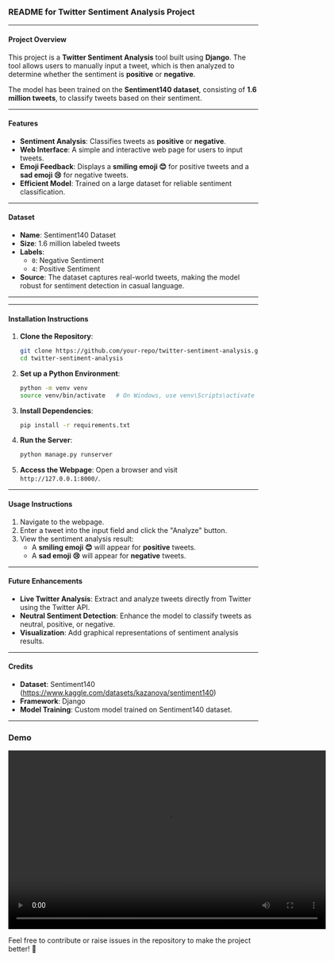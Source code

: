 ### README for Twitter Sentiment Analysis Project

---

#### Project Overview
This project is a **Twitter Sentiment Analysis** tool built using **Django**. The tool allows users to manually input a tweet, which is then analyzed to determine whether the sentiment is **positive** or **negative**. 

The model has been trained on the **Sentiment140 dataset**, consisting of **1.6 million tweets**, to classify tweets based on their sentiment.

---

#### Features
- **Sentiment Analysis**: Classifies tweets as **positive** or **negative**.
- **Web Interface**: A simple and interactive web page for users to input tweets.
- **Emoji Feedback**: Displays a **smiling emoji 😊** for positive tweets and a **sad emoji 😢** for negative tweets.
- **Efficient Model**: Trained on a large dataset for reliable sentiment classification.

---

#### Dataset
- **Name**: Sentiment140 Dataset
- **Size**: 1.6 million labeled tweets
- **Labels**: 
  - `0`: Negative Sentiment
  - `4`: Positive Sentiment
- **Source**: The dataset captures real-world tweets, making the model robust for sentiment detection in casual language.

---


---

#### Installation Instructions
1. **Clone the Repository**:
   ```bash
   git clone https://github.com/your-repo/twitter-sentiment-analysis.git
   cd twitter-sentiment-analysis
   ```

2. **Set up a Python Environment**:
   ```bash
   python -m venv venv
   source venv/bin/activate   # On Windows, use venv\Scripts\activate
   ```

3. **Install Dependencies**:
   ```bash
   pip install -r requirements.txt
   ```

4. **Run the Server**:
   ```bash
   python manage.py runserver
   ```

5. **Access the Webpage**:
   Open a browser and visit `http://127.0.0.1:8000/`.

---

#### Usage Instructions
1. Navigate to the webpage.
2. Enter a tweet into the input field and click the "Analyze" button.
3. View the sentiment analysis result:
   - A **smiling emoji 😊** will appear for **positive** tweets.
   - A **sad emoji 😢** will appear for **negative** tweets.

---

#### Future Enhancements
- **Live Twitter Analysis**: Extract and analyze tweets directly from Twitter using the Twitter API.
- **Neutral Sentiment Detection**: Enhance the model to classify tweets as neutral, positive, or negative.
- **Visualization**: Add graphical representations of sentiment analysis results.

---

#### Credits
- **Dataset**: Sentiment140 (https://www.kaggle.com/datasets/kazanova/sentiment140)
- **Framework**: Django
- **Model Training**: Custom model trained on Sentiment140 dataset.

---
### Demo

<video width="640" height="360" controls>
    <source src="https://raw.githubusercontent.com/Rasi-Harshitha/Twitter-sentiment-analysis/blob/main/Screen%20Recording%202024-11-16%20230424.mp4" type="video/mp4">
    Your browser does not support the video tag.
</video>



Feel free to contribute or raise issues in the repository to make the project better! 🚀
